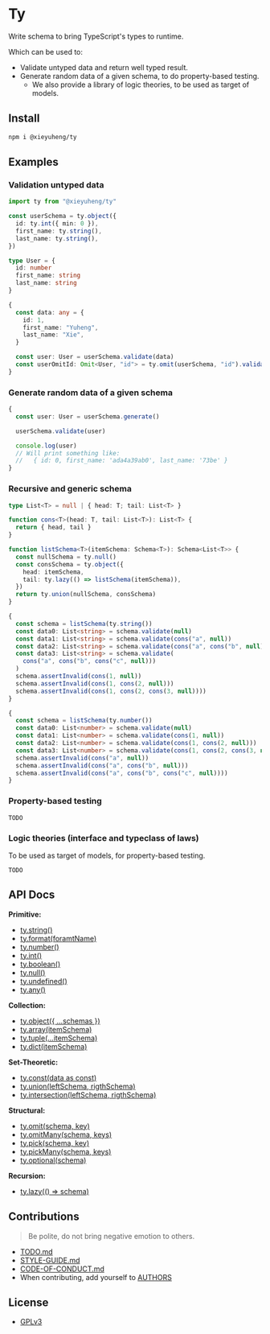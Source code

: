 # Ty

Write schema to bring TypeScript's types to runtime.

Which can be used to:
- Validate untyped data and return well typed result.
- Generate random data of a given schema, to do property-based testing.
  - We also provide a library of logic theories, to be used as target of models.

## Install

``` bash
npm i @xieyuheng/ty
```

## Examples

### Validation untyped data

``` typescript
import ty from "@xieyuheng/ty"

const userSchema = ty.object({
  id: ty.int({ min: 0 }),
  first_name: ty.string(),
  last_name: ty.string(),
})

type User = {
  id: number
  first_name: string
  last_name: string
}

{
  const data: any = {
    id: 1,
    first_name: "Yuheng",
    last_name: "Xie",
  }

  const user: User = userSchema.validate(data)
  const userOmitId: Omit<User, "id"> = ty.omit(userSchema, "id").validate(data)
}
```

### Generate random data of a given schema

``` typescript
{
  const user: User = userSchema.generate()

  userSchema.validate(user)

  console.log(user)
  // Will print something like:
  //   { id: 0, first_name: 'ada4a39ab0', last_name: '73be' }
}
```

### Recursive and generic schema

``` typescript
type List<T> = null | { head: T; tail: List<T> }

function cons<T>(head: T, tail: List<T>): List<T> {
  return { head, tail }
}

function listSchema<T>(itemSchema: Schema<T>): Schema<List<T>> {
  const nullSchema = ty.null()
  const consSchema = ty.object({
    head: itemSchema,
    tail: ty.lazy(() => listSchema(itemSchema)),
  })
  return ty.union(nullSchema, consSchema)
}

{
  const schema = listSchema(ty.string())
  const data0: List<string> = schema.validate(null)
  const data1: List<string> = schema.validate(cons("a", null))
  const data2: List<string> = schema.validate(cons("a", cons("b", null)))
  const data3: List<string> = schema.validate(
    cons("a", cons("b", cons("c", null)))
  )
  schema.assertInvalid(cons(1, null))
  schema.assertInvalid(cons(1, cons(2, null)))
  schema.assertInvalid(cons(1, cons(2, cons(3, null))))
}

{
  const schema = listSchema(ty.number())
  const data0: List<number> = schema.validate(null)
  const data1: List<number> = schema.validate(cons(1, null))
  const data2: List<number> = schema.validate(cons(1, cons(2, null)))
  const data3: List<number> = schema.validate(cons(1, cons(2, cons(3, null))))
  schema.assertInvalid(cons("a", null))
  schema.assertInvalid(cons("a", cons("b", null)))
  schema.assertInvalid(cons("a", cons("b", cons("c", null))))
}
```

### Property-based testing

```
TODO
```

### Logic theories (interface and typeclass of laws)

To be used as target of models, for property-based testing.

```
TODO
```

## API Docs

**Primitive:**
- [ty.string()](src/tests/string.test.ts)
- [ty.format(foramtName)](src/tests/format.test.ts)
- [ty.number()](src/tests/number.test.ts)
- [ty.int()](src/tests/int.test.ts)
- [ty.boolean()](src/tests/boolean.test.ts)
- [ty.null()](src/tests/null.test.ts)
- [ty.undefined()](src/tests/undefined.test.ts)
- [ty.any()](src/tests/any.test.ts)

**Collection:**
- [ty.object({ ...schemas })](src/tests/object.test.ts)
- [ty.array(itemSchema)](src/tests/array.test.ts)
- [ty.tuple(...itemSchema)](src/tests/tuple.test.ts)
- [ty.dict(itemSchema)](src/tests/dict.test.ts)

**Set-Theoretic:**
- [ty.const(data as const)](src/tests/const.test.ts)
- [ty.union(leftSchema, rigthSchema)](src/tests/union.ts)
- [ty.intersection(leftSchema, rigthSchema)](src/tests/intersection.test.ts)

**Structural:**
- [ty.omit(schema, key)](src/tests/omit.ts)
- [ty.omitMany(schema, keys)](src/tests/omit-many.ts)
- [ty.pick(schema, key)](src/tests/pick.ts)
- [ty.pickMany(schema, keys)](src/tests/pick-many.ts)
- [ty.optional(schema)](src/tests/optional.ts)

**Recursion:**
- [ty.lazy(() => schema)](src/tests/lazy.ts)

## Contributions

> Be polite, do not bring negative emotion to others.

- [TODO.md](TODO.md)
- [STYLE-GUIDE.md](STYLE-GUIDE.md)
- [CODE-OF-CONDUCT.md](CODE-OF-CONDUCT.md)
- When contributing, add yourself to [AUTHORS](AUTHORS)

## License

- [GPLv3](LICENSE)
